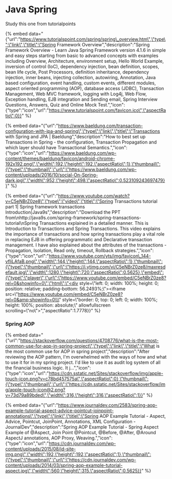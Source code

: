 # Java Spring

Study this one from tutorialpoints

{% embed data="{\"url\":\"https://www.tutorialspoint.com/spring/spring\_overview.htm\",\"type\":\"link\",\"title\":\"Spring Framework Overview\",\"description\":\"Spring Framework Overview - Learn Java Spring Framework version 4.1.6 in simple and easy steps starting from basic to advanced concepts with examples including Overview, Architecture, environment setup, Hello World Example, inversion of control \(IoC\), dependency injection, bean definition, scopes, bean life cycle, Post Processors, definition inheritance, dependency injection,  inner beans, injecting collection, autowiring, Annotation, Java based configuration, event handling, custom events, different modules, aspect oriented programming \(AOP\), database access \(JDBC\), Transaction Management, Web MVC framework, logging with Log4j, Web Flow, Exception handling, EJB integration and Sending email, Spring Interview Questions, Answers, Quiz and Online Mock Test.\",\"icon\":{\"type\":\"icon\",\"url\":\"https://www.tutorialspoint.com/favicon.ico\",\"aspectRatio\":0}}" %}

{% embed data="{\"url\":\"https://www.baeldung.com/transaction-configuration-with-jpa-and-spring\",\"type\":\"link\",\"title\":\"Transactions with Spring and JPA \| Baeldung\",\"description\":\"How to best set up Transactions in Spring - the configuration, Transaction Propagation and which layer should have Transactional Semantics.\",\"icon\":{\"type\":\"icon\",\"url\":\"https://www.baeldung.com/wp-content/themes/baeldung/favicon/android-chrome-192x192.png\",\"width\":192,\"height\":192,\"aspectRatio\":1},\"thumbnail\":{\"type\":\"thumbnail\",\"url\":\"https://www.baeldung.com/wp-content/uploads/2016/10/social-On-Spring-dark.jpg\",\"width\":952,\"height\":498,\"aspectRatio\":0.523109243697479}}" %}

{% embed data="{\"url\":\"https://www.youtube.com/watch?v=C5eNBrZ0ze8\",\"type\":\"video\",\"title\":\"Spring Transactions tutorial part 1\| Spring framework transactions Introduction\|Java9s\",\"description\":\"Download the PPT from\\nhttp://java9s.com/spring-framework/spring-transactions-tutorial\\nSpring Transactions explained in a detailed manner. This is Introduction to Transactions and Spring Transactions. This video explains the importance of transactions and how spring transactions play a vital role in replacing EJB in offering programmatic and Declarative transaction management. I have also explained about the attributes of the transactions - Propagation, Isolation, Read only, timeout, Rollback strategies.\",\"icon\":{\"type\":\"icon\",\"url\":\"https://www.youtube.com/yts/img/favicon\_144-vfliLAfaB.png\",\"width\":144,\"height\":144,\"aspectRatio\":1},\"thumbnail\":{\"type\":\"thumbnail\",\"url\":\"https://i.ytimg.com/vi/C5eNBrZ0ze8/maxresdefault.jpg\",\"width\":1280,\"height\":720,\"aspectRatio\":0.5625},\"embed\":{\"type\":\"player\",\"url\":\"https://www.youtube.com/embed/C5eNBrZ0ze8?rel=0&showinfo=0\",\"html\":\"<div style=\\\"left: 0; width: 100%; height: 0; position: relative; padding-bottom: 56.2493%;\\\"><iframe src=\\\"https://www.youtube.com/embed/C5eNBrZ0ze8?rel=0&amp;showinfo=0\\\" style=\\\"border: 0; top: 0; left: 0; width: 100%; height: 100%; position: absolute;\\\" allowfullscreen scrolling=\\\"no\\\"></iframe></div>\",\"aspectRatio\":1.7778}}" %}



### 

### Spring AOP

{% embed data="{\"url\":\"https://stackoverflow.com/questions/4708776/what-is-the-most-common-use-for-aop-in-spring-project\",\"type\":\"link\",\"title\":\"What is the most common use for AOP in spring project\",\"description\":\"After reviewing the AOP pattern, I\'m overwhelmed with the ways of how and what to use it for in my spring project.   I\'d like to use it as audit log system of all the financial business logic. It j...\",\"icon\":{\"type\":\"icon\",\"url\":\"https://cdn.sstatic.net/Sites/stackoverflow/img/apple-touch-icon.png?v=c78bd457575a\",\"aspectRatio\":0},\"thumbnail\":{\"type\":\"thumbnail\",\"url\":\"https://cdn.sstatic.net/Sites/stackoverflow/img/apple-touch-icon@2.png?v=73d79a89bded\",\"width\":316,\"height\":316,\"aspectRatio\":1}}" %}

{% embed data="{\"url\":\"https://www.journaldev.com/2583/spring-aop-example-tutorial-aspect-advice-pointcut-joinpoint-annotations\",\"type\":\"link\",\"title\":\"Spring AOP Example Tutorial - Aspect, Advice, Pointcut, JoinPoint, Annotations, XML Configuration - JournalDev\",\"description\":\"Spring AOP Example Tutorial - Spring Aspect Example of @Aspect, Join Point @Pointcut, @Before, @After, @Around AspectJ annotations, AOP Proxy, Weaving.\",\"icon\":{\"type\":\"icon\",\"url\":\"https://cdn.journaldev.com/wp-content/uploads/2015/08/jd-site-img.png\",\"width\":192,\"height\":192,\"aspectRatio\":1},\"thumbnail\":{\"type\":\"thumbnail\",\"url\":\"https://cdn.journaldev.com/wp-content/uploads/2014/03/spring-aop-example-tutorial-aspect.jpg\",\"width\":560,\"height\":315,\"aspectRatio\":0.5625}}" %}

